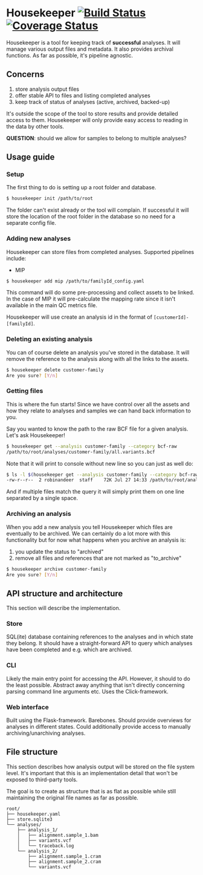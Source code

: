 # Housekeeper [![Build Status][travis-image]][travis-url] [![Coverage Status][coveralls-image]][coveralls-url]

Housekeeper is a tool for keeping track of **successful** analyses. It will manage various output files and metadata. It also provides archival functions. As far as possible, it's pipeline agnostic.

## Concerns

1.  store analysis output files
2.  offer stable API to files and listing completed analyses
3.  keep track of status of analyses (active, archived, backed-up)

It's outside the scope of the tool to store results and provide detailed access to them. Housekeeper will only provide easy access to reading in the data by other tools.

**QUESTION**: should we allow for samples to belong to multiple analyses?

## Usage guide

### Setup

The first thing to do is setting up a root folder and database.

```bash
$ housekeeper init /path/to/root
```

The folder can't exist already or the tool will complain. If successful it will store the location of the root folder in the database so no need for a separate config file.

### Adding new analyses

Housekeeper can store files from completed analyses. Supported pipelines include:

-   MIP

```bash
$ housekeeper add mip /path/to/familyId_config.yaml
```

This command will do some pre-processing and collect assets to be linked. In the case of MIP it will pre-calculate the mapping rate since it isn't available in the main QC metrics file.

Housekeeper will use create an analysis id in the format of `[customerId]-[familyId]`.

### Deleting an existing analysis

You can of course delete an analysis you've stored in the database. It will remove the reference to the analysis along with all the links to the assets.

```bash
$ housekeeper delete customer-family
Are you sure? [Y/n]
```

### Getting files

This is where the fun starts! Since we have control over all the assets and how they relate to analyses and samples we can hand back information to you.

Say you wanted to know the path to the raw BCF file for a given analysis. Let's ask Housekeeper!

```bash
$ housekeeper get --analysis customer-family --category bcf-raw
/path/to/root/analyses/customer-family/all.variants.bcf
```

Note that it will print to console without new line so you can just as well do:

```bash
$ ls -l $(housekeeper get --analysis customer-family --category bcf-raw)
-rw-r--r--  2 robinandeer  staff    72K Jul 27 14:33 /path/to/root/analyses/customer-family/all.variants.bcf
```

And if multiple files match the query it will simply print them on one line separated by a single space.

### Archiving an analysis

When you add a new analysis you tell Housekeeper which files are eventually to be archived. We can certainly do a lot more with this functionality but for now what happens when you archive an analysis is:

1.  you update the status to "archived"
2.  remove all files and references that are not marked as "to_archive"

```bash
$ housekeeper archive customer-family
Are you sure? [Y/n]
```

## API structure and architecture

This section will describe the implementation.

### Store

SQL(ite) database containing references to the analyses and in which state they belong. It should have a straight-forward API to query which analyses have been completed and e.g. which are archived.

### CLI

Likely the main entry point for accessing the API. However, it should to do the least possible. Abstract away anything that isn't directly concerning parsing command line arguments etc. Uses the Click-framework.

### Web interface

Built using the Flask-framework. Barebones. Should provide overviews for analyses in different states. Could additionally provide access to manually archiving/unarchiving analyses.

## File structure

This section describes how analysis output will be stored on the file system level. It's important that this is an implementation detail that won't be exposed to third-party tools.

The goal is to create as structure that is as flat as possible while still maintaining the original file names as far as possible.

```
root/
├── housekeeper.yaml
├── store.sqlite3
└── analyses/
    ├── analysis_1/
    │   ├── alignment.sample_1.bam
    │   ├── variants.vcf
    │   └── traceback.log
    └── analysis_2/
        ├── alignment.sample_1.cram
        ├── alignment.sample_2.cram
        └── variants.vcf
```


[travis-url]: https://travis-ci.org/Clinical-Genomics/housekeeper
[travis-image]: https://img.shields.io/travis/Clinical-Genomics/housekeeper.svg?style=flat-square

[coveralls-url]: https://coveralls.io/r/Clinical-Genomics/housekeeper
[coveralls-image]: https://img.shields.io/coveralls/Clinical-Genomics/housekeeper.svg?style=flat-square
